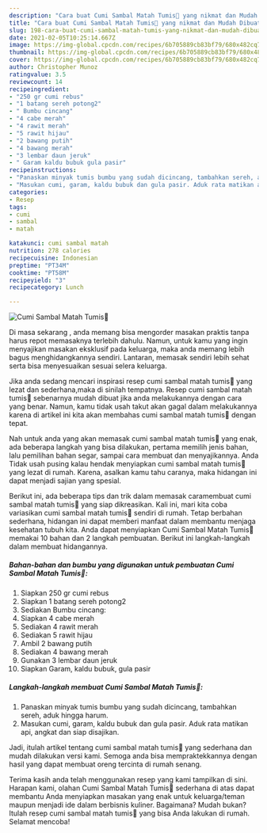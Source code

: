 ```yaml
---
description: "Cara buat Cumi Sambal Matah Tumis🦑 yang nikmat dan Mudah Dibuat"
title: "Cara buat Cumi Sambal Matah Tumis🦑 yang nikmat dan Mudah Dibuat"
slug: 198-cara-buat-cumi-sambal-matah-tumis-yang-nikmat-dan-mudah-dibuat
date: 2021-02-05T10:25:14.667Z
image: https://img-global.cpcdn.com/recipes/6b705889cb83bf79/680x482cq70/cumi-sambal-matah-tumis🦑-foto-resep-utama.jpg
thumbnail: https://img-global.cpcdn.com/recipes/6b705889cb83bf79/680x482cq70/cumi-sambal-matah-tumis🦑-foto-resep-utama.jpg
cover: https://img-global.cpcdn.com/recipes/6b705889cb83bf79/680x482cq70/cumi-sambal-matah-tumis🦑-foto-resep-utama.jpg
author: Christopher Munoz
ratingvalue: 3.5
reviewcount: 14
recipeingredient:
- "250 gr cumi rebus"
- "1 batang sereh potong2"
- " Bumbu cincang"
- "4 cabe merah"
- "4 rawit merah"
- "5 rawit hijau"
- "2 bawang putih"
- "4 bawang merah"
- "3 lembar daun jeruk"
- " Garam kaldu bubuk gula pasir"
recipeinstructions:
- "Panaskan minyak tumis bumbu yang sudah dicincang, tambahkan sereh, aduk hingga harum."
- "Masukan cumi, garam, kaldu bubuk dan gula pasir. Aduk rata matikan api, angkat dan siap disajikan."
categories:
- Resep
tags:
- cumi
- sambal
- matah

katakunci: cumi sambal matah 
nutrition: 278 calories
recipecuisine: Indonesian
preptime: "PT34M"
cooktime: "PT58M"
recipeyield: "3"
recipecategory: Lunch

---
```



![Cumi Sambal Matah Tumis🦑](https://img-global.cpcdn.com/recipes/6b705889cb83bf79/680x482cq70/cumi-sambal-matah-tumis🦑-foto-resep-utama.jpg)

Di masa  sekarang , anda memang bisa mengorder masakan praktis tanpa harus repot memasaknya terlebih dahulu. Namun, untuk kamu yang ingin menyajikan masakan eksklusif pada keluarga, maka anda memang lebih bagus menghidangkannya sendiri. Lantaran, memasak sendiri lebih sehat serta bisa menyesuaikan sesuai selera keluarga.

Jika anda sedang mencari inspirasi resep cumi sambal matah tumis🦑 yang lezat dan sederhana,maka di sinilah tempatnya. Resep cumi sambal matah tumis🦑  sebenarnya mudah dibuat jika anda melakukannya dengan cara yang benar. Namun, kamu tidak usah takut akan gagal dalam melakukannya 
karena di artikel ini kita akan membahas cumi sambal matah tumis🦑 dengan tepat.  



Nah untuk anda yang akan memasak cumi sambal matah tumis🦑 yang enak, ada beberapa langkah yang bisa dilakukan, pertama memilih jenis bahan, lalu pemilihan bahan segar, sampai cara membuat dan menyajikannya. Anda Tidak usah pusing kalau hendak menyiapkan cumi sambal matah tumis🦑 yang lezat di rumah. Karena, asalkan kamu  tahu caranya, maka hidangan ini dapat menjadi sajian yang spesial.

Berikut ini, ada beberapa tips dan trik dalam memasak caramembuat cumi sambal matah tumis🦑 yang siap dikreasikan. Kali ini, mari kita coba variasikan cumi sambal matah tumis🦑 sendiri di rumah. Tetap berbahan sederhana, hidangan ini dapat memberi manfaat dalam membantu menjaga kesehatan tubuh kita. Anda dapat menyiapkan Cumi Sambal Matah Tumis🦑 memakai 10 bahan dan 2 langkah pembuatan. Berikut ini langkah-langkah dalam membuat hidangannya.

<!--inarticleads1-->

##### Bahan-bahan dan bumbu yang digunakan untuk pembuatan Cumi Sambal Matah Tumis🦑:

1. Siapkan 250 gr cumi rebus
1. Siapkan 1 batang sereh potong2
1. Sediakan  Bumbu cincang:
1. Siapkan 4 cabe merah
1. Sediakan 4 rawit merah
1. Sediakan 5 rawit hijau
1. Ambil 2 bawang putih
1. Sediakan 4 bawang merah
1. Gunakan 3 lembar daun jeruk
1. Siapkan  Garam, kaldu bubuk, gula pasir




<!--inarticleads2-->

##### Langkah-langkah membuat Cumi Sambal Matah Tumis🦑:

1. Panaskan minyak tumis bumbu yang sudah dicincang, tambahkan sereh, aduk hingga harum.
1. Masukan cumi, garam, kaldu bubuk dan gula pasir. Aduk rata matikan api, angkat dan siap disajikan.




Jadi, itulah artikel tentang  cumi sambal matah tumis🦑  yang sederhana dan mudah dilakukan versi kami. Semoga anda bisa mempraktekkannya dengan hasil yang dapat membuat oreng tercinta di rumah senang. 

Terima kasih anda telah menggunakan resep yang kami tampilkan di sini. Harapan kami, olahan  Cumi Sambal Matah Tumis🦑 sederhana di atas dapat membantu Anda menyiapkan masakan yang enak untuk keluarga/teman maupun menjadi ide dalam berbisnis kuliner. Bagaimana? Mudah bukan? Itulah resep cumi sambal matah tumis🦑 yang bisa Anda lakukan di rumah. Selamat mencoba!

